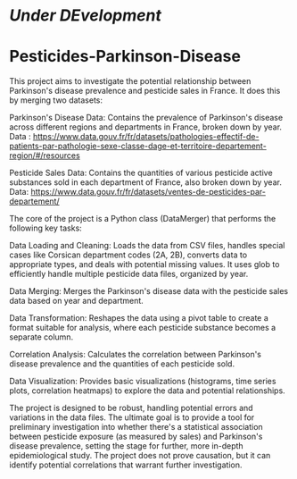 # *Under DEvelopment*

# Pesticides-Parkinson-Disease
This project aims to investigate the potential relationship between Parkinson's disease prevalence and pesticide sales in France. 
It does this by merging two datasets:


Parkinson's Disease Data: Contains the prevalence of Parkinson's disease across different regions and departments in France, broken down by year. Data : https://www.data.gouv.fr/fr/datasets/pathologies-effectif-de-patients-par-pathologie-sexe-classe-dage-et-territoire-departement-region/#/resources

Pesticide Sales Data: Contains the quantities of various pesticide active substances sold in each department of France, also broken down by year. Data: https://www.data.gouv.fr/fr/datasets/ventes-de-pesticides-par-departement/

The core of the project is a Python class (DataMerger) that performs the following key tasks:

Data Loading and Cleaning: Loads the data from CSV files, handles special cases like Corsican department codes (2A, 2B), converts data to appropriate types, and deals with potential missing values. It uses glob to efficiently handle multiple pesticide data files, organized by year.

Data Merging: Merges the Parkinson's disease data with the pesticide sales data based on year and department.

Data Transformation: Reshapes the data using a pivot table to create a format suitable for analysis, where each pesticide substance becomes a separate column.

Correlation Analysis: Calculates the correlation between Parkinson's disease prevalence and the quantities of each pesticide sold.

Data Visualization: Provides basic visualizations (histograms, time series plots, correlation heatmaps) to explore the data and potential relationships.

The project is designed to be robust, handling potential errors and variations in the data files. The ultimate goal is to provide a tool for preliminary investigation into whether there's a statistical association between pesticide exposure (as measured by sales) and Parkinson's disease prevalence, setting the stage for further, more in-depth epidemiological study. The project does not prove causation, but it can identify potential correlations that warrant further investigation.
